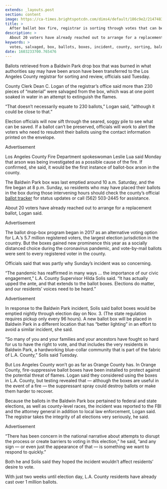 ```yaml
--- 
extends: _layouts.post 
section: content 
image: https://ca-times.brightspotcdn.com/dims4/default/186c9e2/2147483647/strip/true/crop/4200x2205+0+298/resize/1200x630!/quality/90/?url=https%3A%2F%2Fcalifornia-times-brightspot.s3.amazonaws.com%2Fb7%2F37%2F33cb6a9e45d88daef189223e795f%2Fla-photos-1staff-635340-la-me-ballot-box-fire-3-ajs.jpg 
title: > 
  After ballot box fire, registrar is sorting through votes that can be salvaged 
description: > 
  About 20 voters have already reached out to arrange for a replacement ballot, Logan said.“It has actually upped the ante, and that extends to the ballot boxes.A new ballot box will be placed in Baldwin Park in a different location that has “better lighting” in an effort to avoid a similar incident, she said.In Orange County, fire-suppressive ballot boxes have been installed to protect against the potential threat of flames.With just two weeks until election day, L.A. County residents have already cast over 1 million ballots. 
keywords: > 
  votes, salvaged, box, ballots, boxes, incident, county, sorting, baldwin, ballot, registrar, park, logan, residents 
date: 1603233700.765476 
--- 
```

<div><p>Ballots retrieved from a Baldwin Park drop box that was burned in what authorities say may have been arson have been transferred to the Los Angeles County registrar for sorting and review, officials said Tuesday.</p><p>County Clerk Dean C. Logan of the registrar&#8217;s office said more than 230 pieces of &#8220;material&#8221; were salvaged from the box, which was at one point soaked in water in an attempt to extinguish the flames.</p><p>&#8220;That doesn&#8217;t necessarily equate to 230 ballots,&#8221; Logan said, &#8220;although it could be close to that.&#8221;</p><p>Election officials will now sift through the seared, soggy pile to see what can be saved. If a ballot can&#8217;t be preserved, officials will work to alert the voters who need to resubmit their ballots using the contact information printed on the envelope. </p><p class="google-dfp-ad-caption">Advertisement</p>
    <p id="google-ad38f615f4-e93b-495f-9f84-2fceda60579d" class="google-dfp-ad injected">
        <p class="google-dfp-ad-placeholder"></p>
    </p>
<p></p><p></p><p>Los Angeles County Fire Department spokeswoman Leslie Lua said Monday that arson was being investigated as a possible cause of the fire. If confirmed, she said, it would be the first instance of ballot-box arson in the county.</p><p>The Baldwin Park box was last emptied around 10 a.m. Saturday, and the fire began at 8 p.m. Sunday, so residents who may have placed their ballots in the box during those intervening hours should check the county&#8217;s official <a class="link" href="https://www.lavote.net/av_inquiry" target="_blank">ballot tracker</a> for status updates or call (562) 503-2445 for assistance.</p><p>About 20 voters have already reached out to arrange for a replacement ballot, Logan said.</p><p class="google-dfp-ad-caption">Advertisement</p>
    <p id="google-adc88c6896-a531-42ef-b3e6-30bcea799784" class="google-dfp-ad injected">
        <p class="google-dfp-ad-placeholder"></p>
    </p>
<p></p><p id="nativo_1"></p><p>The ballot drop-box program began in 2017 as an alternative voting option for L.A.&#8217;s 5.7 million registered voters, the largest election jurisdiction in the country. But the boxes gained new prominence this year as a socially distanced choice during the coronavirus pandemic, and vote-by-mail ballots were sent to every registered voter in the county. </p><p>Officials said that was partly why Sunday&#8217;s incident was so concerning. </p><p>&#8220;The pandemic has reaffirmed in many ways ... the importance of our civic engagement,&#8221; L.A. County Supervisor Hilda Solis said. &#8220;It has actually upped the ante, and that extends to the ballot boxes. Elections do matter, and our residents&#8217; voices need to be heard.&#8221;</p><p class="google-dfp-ad-caption">Advertisement</p>
    <p id="google-ad5a7ce163-d4b6-4582-9fd0-0754d70b40ec" class="google-dfp-ad injected">
        <p class="google-dfp-ad-placeholder"></p>
    </p>
<p>In response to the Baldwin Park incident, Solis said ballot boxes would be emptied nightly through election day on Nov. 3. (The state regulation requires pickup only every 96 hours). A new ballot box will be placed in Baldwin Park in a different location that has &#8220;better lighting&#8221; in an effort to avoid a similar incident, she said.</p><p>&#8220;So many of you and your families and your ancestors have fought so hard for us to have the right to vote, and that includes the very residents in Baldwin Park, a hardworking blue-collar community that is part of the fabric of L.A. County,&#8221; Solis said Tuesday. </p><p>But Los Angeles County won&#8217;t go as far as Orange County has. In Orange County, fire-suppressive ballot boxes have been installed to protect against the potential threat of flames. Logan said they considered using the boxes in L.A. County, but  testing revealed that &#8212; although the boxes are useful in the event of a fire &#8212; the suppressant spray could destroy ballots or make them harder to recover.</p><p>Because the ballots in the Baldwin Park box pertained to federal and state elections, as well as county-level races, the incident was reported to the FBI and the attorney general in addition to local law enforcement, Logan said. The registrar takes the integrity of all elections very seriously, he said. </p><p class="google-dfp-ad-caption">Advertisement</p>
    <p id="google-ad2c791d08-3028-4e8b-a6e7-9b2f7fecc449" class="google-dfp-ad injected">
        <p class="google-dfp-ad-placeholder"></p>
    </p>
<p></p><p class="enhancement">
    
        
    	
    	
    	
    
    
</p>
<p>&#8220;There has been concern in the national narrative about attempts to disrupt the process or create barriers to voting in this election,&#8221; he said, &#8220;and any sign &#8212; or even just the appearance of that &#8212; is something we want to respond to quickly.&#8221; </p><p>Both he and Solis said they hoped the incident wouldn&#8217;t affect residents&#8217; desire to vote. </p><p>With just two weeks until election day, L.A. County residents have already cast over 1 million ballots. </p></div>